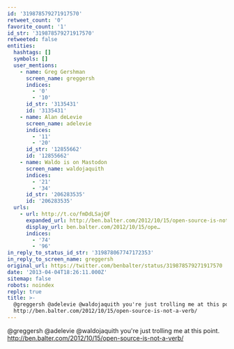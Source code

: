 ```yaml
---
id: '319878579271917570'
retweet_count: '0'
favorite_count: '1'
id_str: '319878579271917570'
retweeted: false
entities:
  hashtags: []
  symbols: []
  user_mentions:
    - name: Greg Gershman
      screen_name: greggersh
      indices:
        - '0'
        - '10'
      id_str: '3135431'
      id: '3135431'
    - name: Alan deLevie
      screen_name: adelevie
      indices:
        - '11'
        - '20'
      id_str: '12855662'
      id: '12855662'
    - name: Waldo is on Mastodon
      screen_name: waldojaquith
      indices:
        - '21'
        - '34'
      id_str: '206283535'
      id: '206283535'
  urls:
    - url: http://t.co/fmDdLSajQF
      expanded_url: http://ben.balter.com/2012/10/15/open-source-is-not-a-verb/
      display_url: ben.balter.com/2012/10/15/ope…
      indices:
        - '74'
        - '96'
in_reply_to_status_id_str: '319878067747172353'
in_reply_to_screen_name: greggersh
original_url: https://twitter.com/benbalter/status/319878579271917570
date: '2013-04-04T18:26:11.000Z'
sitemap: false
robots: noindex
reply: true
title: >-
  @greggersh @adelevie @waldojaquith you're just trolling me at this point.
  http://ben.balter.com/2012/10/15/open-source-is-not-a-verb/
---
```


@greggersh @adelevie @waldojaquith you're just trolling me at this point. http://ben.balter.com/2012/10/15/open-source-is-not-a-verb/